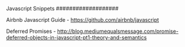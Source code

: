 Javascript Snippets
###################

Airbnb Javascript Guide - https://github.com/airbnb/javascript

Deferred Promises - http://blog.mediumequalsmessage.com/promise-deferred-objects-in-javascript-pt1-theory-and-semantics

